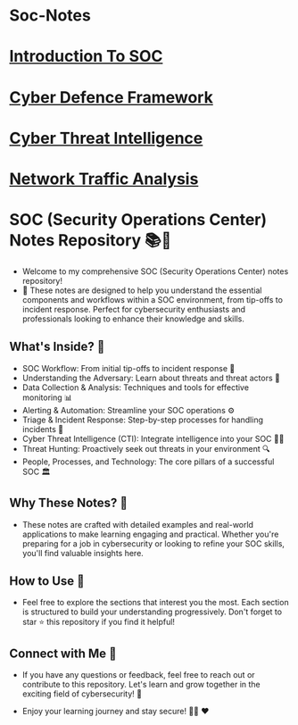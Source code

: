 # Soc-Notes

# [Introduction To SOC](https://github.com/MaheshShukla1/Soc-prep/wiki/Introduction-To-SOC#6-case-study-responding-to-a-phishing-attack)

# [Cyber Defence Framework](https://github.com/MaheshShukla1/Soc-prep/wiki/Cyber-Defence-Framework)

# [Cyber Threat Intelligence](https://github.com/MaheshShukla1/SOC_NOTES_2024/wiki/Cyber-Threat-intelligence)

# [Network Traffic Analysis](https://github.com/MaheshShukla1/SOC-Security-Notes/wiki/Network-Traffic-Analysis)

# SOC (Security Operations Center) Notes Repository 📚🔐
* Welcome to my comprehensive SOC (Security Operations Center) notes repository!
* 🌟 These notes are designed to help you understand the essential components and workflows within a SOC environment, from tip-offs to incident response. Perfect for cybersecurity enthusiasts and professionals looking to enhance their knowledge and skills.

## What's Inside? 📖
* SOC Workflow: From initial tip-offs to incident response 🔄
* Understanding the Adversary: Learn about threats and threat actors 👾
* Data Collection & Analysis: Techniques and tools for effective monitoring 📊
* Alerting & Automation: Streamline your SOC operations ⚙️
* Triage & Incident Response: Step-by-step processes for handling incidents 🚨
* Cyber Threat Intelligence (CTI): Integrate intelligence into your SOC 🕵️‍♂️
* Threat Hunting: Proactively seek out threats in your environment 🔍
* People, Processes, and Technology: The core pillars of a successful SOC 🏛️
  
## Why These Notes? 🤔
* These notes are crafted with detailed examples and real-world applications to make learning engaging and practical. Whether you're preparing for a job in cybersecurity or looking to refine your SOC skills, you'll find valuable insights here.

## How to Use 📘
* Feel free to explore the sections that interest you the most. Each section is structured to build your understanding progressively. Don't forget to star ⭐ this repository if you find it helpful!

## Connect with Me 🤝
* If you have any questions or feedback, feel free to reach out or contribute to this repository. Let's learn and grow together in the exciting field of cybersecurity! 🚀

* Enjoy your learning journey and stay secure! 🔐✨ ❤️
